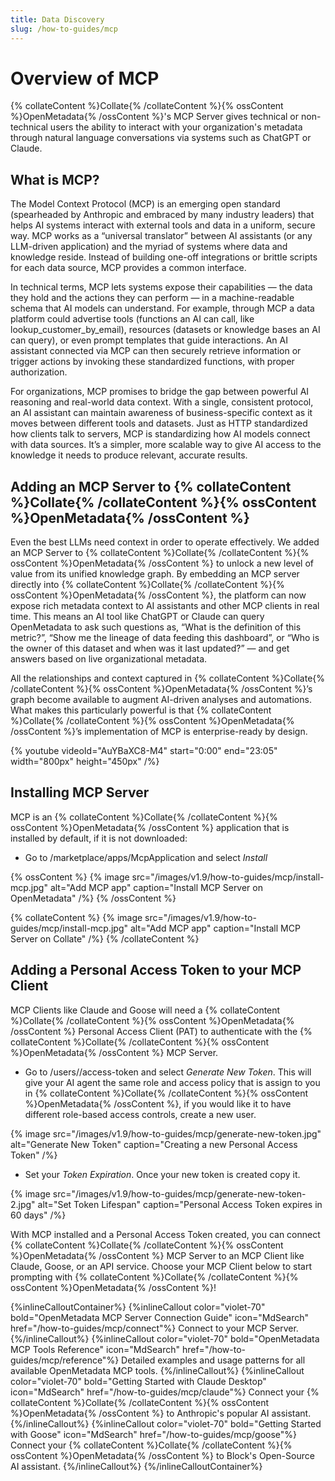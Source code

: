 ```yaml
---
title: Data Discovery
slug: /how-to-guides/mcp
---
```


# Overview of MCP

{% collateContent %}Collate{% /collateContent %}{% ossContent %}OpenMetadata{% /ossContent %}'s MCP Server gives technical or non-technical users the ability to interact with your organization's metadata through natural language conversations via systems such as ChatGPT or Claude.

## What is MCP?
The Model Context Protocol (MCP) is an emerging open standard (spearheaded by Anthropic and embraced by many industry leaders) that helps AI systems interact with external tools and data in a uniform, secure way. MCP works as a “universal translator” between AI assistants (or any LLM-driven application) and the myriad of systems where data and knowledge reside. Instead of building one-off integrations or brittle scripts for each data source, MCP provides a common interface.

In technical terms, MCP lets systems expose their capabilities — the data they hold and the actions they can perform — in a machine-readable schema that AI models can understand. For example, through MCP a data platform could advertise tools (functions an AI can call, like lookup_customer_by_email), resources (datasets or knowledge bases an AI can query), or even prompt templates that guide interactions. An AI assistant connected via MCP can then securely retrieve information or trigger actions by invoking these standardized functions, with proper authorization.

For organizations, MCP promises to bridge the gap between powerful AI reasoning and real-world data context. With a single, consistent protocol, an AI assistant can maintain awareness of business-specific context as it moves between different tools and datasets. Just as HTTP standardized how clients talk to servers, MCP is standardizing how AI models connect with data sources. It’s a simpler, more scalable way to give AI access to the knowledge it needs to produce relevant, accurate results.

## Adding an MCP Server to {% collateContent %}Collate{% /collateContent %}{% ossContent %}OpenMetadata{% /ossContent %}
Even the best LLMs need context in order to operate effectively. We added an MCP Server to {% collateContent %}Collate{% /collateContent %}{% ossContent %}OpenMetadata{% /ossContent %} to unlock a new level of value from its unified knowledge graph. By embedding an MCP server directly into {% collateContent %}Collate{% /collateContent %}{% ossContent %}OpenMetadata{% /ossContent %}, the platform can now expose rich metadata context to AI assistants and other MCP clients in real time. This means an AI tool like ChatGPT or Claude can query OpenMetadata to ask such questions as, “What is the definition of this metric?”, “Show me the lineage of data feeding this dashboard”, or “Who is the owner of this dataset and when was it last updated?” — and get answers based on live organizational metadata.

All the relationships and context captured in {% collateContent %}Collate{% /collateContent %}{% ossContent %}OpenMetadata{% /ossContent %}’s graph become available to augment AI-driven analyses and automations. What makes this particularly powerful is that {% collateContent %}Collate{% /collateContent %}{% ossContent %}OpenMetadata{% /ossContent %}’s implementation of MCP is enterprise-ready by design.

{%  youtube videoId="AuYBaXC8-M4" start="0:00" end="23:05" width="800px" height="450px" /%}

## Installing MCP Server
MCP is an {% collateContent %}Collate{% /collateContent %}{% ossContent %}OpenMetadata{% /ossContent %} application that is installed by default, if it is not downloaded:

- Go to <YOUR-OpenMetadata-SERVER>/marketplace/apps/McpApplication and select *Install*

{% ossContent %}
{% image
src="/images/v1.9/how-to-guides/mcp/install-mcp.jpg"
alt="Add MCP app"
caption="Install MCP Server on OpenMetadata"
/%}
{% /ossContent %}

{% collateContent %}
{% image
src="/images/v1.9/how-to-guides/mcp/install-mcp.jpg"
alt="Add MCP app"
caption="Install MCP Server on Collate"
/%}
{% /collateContent %}

## Adding a Personal Access Token to your MCP Client
MCP Clients like Claude and Goose will need a {% collateContent %}Collate{% /collateContent %}{% ossContent %}OpenMetadata{% /ossContent %} Personal Access Client (PAT) to authenticate with the {% collateContent %}Collate{% /collateContent %}{% ossContent %}OpenMetadata{% /ossContent %} MCP Server. 

- Go to <YOUR-OpenMetadata-SERVER>/users/<YOUR-USERNAME>/access-token and select *Generate New Token*. This will give your AI agent the same role and access policy that is assign to you in {% collateContent %}Collate{% /collateContent %}{% ossContent %}OpenMetadata{% /ossContent %}, if you would like it to have different role-based access controls, create a new user.

{% image
src="/images/v1.9/how-to-guides/mcp/generate-new-token.jpg"
alt="Generate New Token"
caption="Creating a new Personal Access Token"
/%}

- Set your *Token Expiration*. Once your new token is created copy it.

{% image
src="/images/v1.9/how-to-guides/mcp/generate-new-token-2.jpg"
alt="Set Token Lifespan"
caption="Personal Access Token expires in 60 days"
/%}

With MCP installed and a Personal Access Token created, you can connect {% collateContent %}Collate{% /collateContent %}{% ossContent %}OpenMetadata{% /ossContent %} MCP Server to an MCP Client like Claude, Goose, or an API service. Choose your MCP Client below to start prompting with {% collateContent %}Collate{% /collateContent %}{% ossContent %}OpenMetadata{% /ossContent %}!

{%inlineCalloutContainer%}
 {%inlineCallout
  color="violet-70"
  bold="OpenMetadata MCP Server Connection Guide"
  icon="MdSearch"
  href="/how-to-guides/mcp/connect"%}
  Connect to your MCP Server.
 {%/inlineCallout%}
 {%inlineCallout
  color="violet-70"
  bold="OpenMetadata MCP Tools Reference"
  icon="MdSearch"
  href="/how-to-guides/mcp/reference"%}
  Detailed examples and usage patterns for all available OpenMetadata MCP tools.
 {%/inlineCallout%}
 {%inlineCallout
  color="violet-70"
  bold="Getting Started with Claude Desktop"
  icon="MdSearch"
  href="/how-to-guides/mcp/claude"%}
  Connect your {% collateContent %}Collate{% /collateContent %}{% ossContent %}OpenMetadata{% /ossContent %} to Anthropic's popular AI assistant.
 {%/inlineCallout%}
 {%inlineCallout
  color="violet-70"
  bold="Getting Started with Goose"
  icon="MdSearch"
  href="/how-to-guides/mcp/goose"%}
  Connect your {% collateContent %}Collate{% /collateContent %}{% ossContent %}OpenMetadata{% /ossContent %} to Block's Open-Source AI assistant.
 {%/inlineCallout%}
{%/inlineCalloutContainer%}


